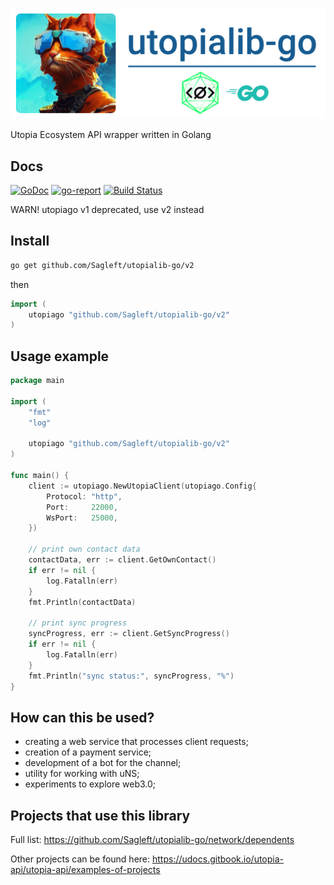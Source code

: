 
![logo](logo.png)

Utopia Ecosystem API wrapper written in Golang

Docs
-----

[![GoDoc](https://godoc.org/github.com/sagleft/utopialib-go?status.svg)](https://godoc.org/gopkg.in/sagleft/utopialib-go.v1)
[![go-report](https://goreportcard.com/badge/github.com/Sagleft/utopialib-go)](https://goreportcard.com/report/github.com/Sagleft/utopialib-go)
[![Build Status](https://travis-ci.org/sagleft/utopialib-go.svg?branch=master)](https://travis-ci.org/sagleft/utopialib-go)

WARN! utopiago v1 deprecated, use v2 instead

Install
-----

```bash
go get github.com/Sagleft/utopialib-go/v2
```

then

```go
import (
	utopiago "github.com/Sagleft/utopialib-go/v2"
)
```

Usage example
-----

```go
package main

import (
	"fmt"
	"log"

	utopiago "github.com/Sagleft/utopialib-go/v2"
)

func main() {
	client := utopiago.NewUtopiaClient(utopiago.Config{
		Protocol: "http",
		Port:     22000,
		WsPort:   25000,
	})

	// print own contact data
	contactData, err := client.GetOwnContact()
	if err != nil {
		log.Fatalln(err)
	}
	fmt.Println(contactData)

	// print sync progress
	syncProgress, err := client.GetSyncProgress()
	if err != nil {
		log.Fatalln(err)
	}
	fmt.Println("sync status:", syncProgress, "%")
}
```

How can this be used?
-----

* creating a web service that processes client requests;
* creation of a payment service;
* development of a bot for the channel;
* utility for working with uNS;
* experiments to explore web3.0;

## Projects that use this library

Full list: https://github.com/Sagleft/utopialib-go/network/dependents

Other projects can be found here: https://udocs.gitbook.io/utopia-api/utopia-api/examples-of-projects
